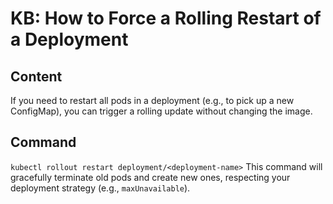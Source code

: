 # KB: How to Force a Rolling Restart of a Deployment

## Content
If you need to restart all pods in a deployment (e.g., to pick up a new ConfigMap), you can trigger a rolling update without changing the image.

## Command
`kubectl rollout restart deployment/<deployment-name>`
This command will gracefully terminate old pods and create new ones, respecting your deployment strategy (e.g., `maxUnavailable`).